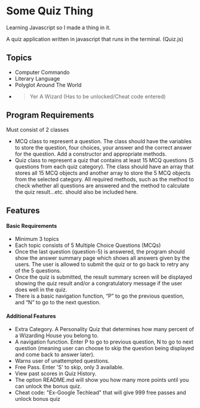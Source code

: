 # Some Quiz Thing
Learning Javascript so I made a thing in it.

A quiz application written in javascript that runs in the terminal. (Quiz.js)
## Topics
- Computer Commando
- Literary Language
- Polyglot Around The World
- > Yer A Wizard (Has to be unlocked/Cheat code entered)
## Program Requirements
Must consist of 2 classes
-	MCQ class to represent a question.  The class should have the variables to store the question, four choices, your answer and the correct answer for the question.  Add a constructor and appropriate methods.
-	Quiz class to represent a quiz that contains at least 15 MCQ questions (5 questions from each quiz category).  The class should have an array that stores all 15 MCQ objects and another array to store the 5 MCQ objects from the selected category. All required methods, such as the method to check whether all questions are answered and the method to calculate the quiz result…etc. should also be included here.
## Features
#### Basic Requirements
- Minimum 3 topics
- Each topic consists of 5 Multiple Choice Questions (MCQs)
- Once the last question (question-5) is answered, the program should show the answer summary page which shows all answers given by the users. The user is allowed to submit the quiz or to go back to retry any of the 5 questions.
- Once the quiz is submitted, the result summary screen will be displayed showing the quiz result and/or a congratulatory message if the user does well in the quiz.
- There is a basic navigation function, “P” to go the previous question, and “N” to go to the next question.
#### Additional Features
- Extra Category. A Personality Quiz that determines how many percent of a Wizarding House you belong to.
-	A navigation function. Enter P to go to previous question, N to go to next question (meaning user can choose to skip the question being displayed and come back to answer later). 
- Warns user of unattempted questions.
-	Free Pass. Enter 'S' to skip, only 3 available.
- View past scores in Quiz History.
- The option README.md will show you how many more points until you can unlock the bonus quiz.
- Cheat code: "Ex-Google Techlead" that will give 999 free passes and unlock bonus quiz

